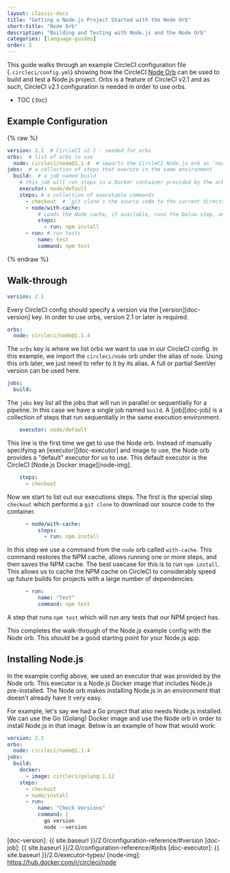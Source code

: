 ```yaml
---
layout: classic-docs
title: "Getting a Node.js Project Started with the Node Orb"
short-title: "Node Orb"
description: "Building and Testing with Node.js and the Node Orb"
categories: [language-guides]
order: 5
---
```


This guide walks through an example CircleCI configuration file (`.circleci/config.yml`) showing how the CircleCI [Node Orb][node-orb] can be used to build and test a Node.js project.
Orbs is a feature of CircleCI v2.1 and as such, CircleCI v2.1 configuration is needed in order to use orbs.

* TOC
{:toc}

## Example Configuration

{% raw %}
```yaml
version: 2.1  # CircleCI v2.1 - needed for orbs
orbs:  # list of orbs to use
  node: circleci/node@1.1.4  # imports the CircleCI Node.js orb as 'node'
jobs:  # a collection of steps that execute in the same environment
  build:  # a job named build
    # this job will run steps in a Docker container provided by the orb
    executor: node/default
    steps: # a collection of executable commands
      - checkout  # `git clone`s the source code to the current directory
      - node/with-cache:
          # Loads the Node cache, if available, runs the below step, and then caches the results
          steps:
            - run: npm install
      - run: # run tests
          name: test
          command: npm test
```
{% endraw %}


## Walk-through

```yaml
version: 2.1
```

Every CircleCI config should specify a version via the [version][doc-version] key.
In order to use orbs, version 2.1 or later is required.

```yaml
orbs:
  node: circleci/node@1.1.4
```

The `orbs` key is where we list orbs we want to use in our CircleCI config.
In this example, we import the `circleci/node` orb under the alias of `node`.
Using this orb later, we just need to refer to it by its alias.
A full or partial SemVer version can be used here.

```yaml
jobs:
  build:
```

The `jobs` key list all the jobs that will run in parallel or sequentially for a pipeline.
In this case we have a single job named `build`.
A [job][doc-job] is a collection of steps that run sequentially in the same execution environment.

```yaml
    executor: node/default
```

This line is the first time we get to use the Node orb.
Instead of manually specifying an [executor][doc-executor] and image to use, the Node orb provides a "default" executor for us to use.
This default executor is the CircleCI [Node.js Docker image][node-img].

```yaml
    steps:
      - checkout
```

Now we start to list out our executions steps.
The first is the special step `checkout` which performs a `git clone` to download our source code to the container.

```yaml
      - node/with-cache:
          steps:
            - run: npm install
```

In this step we use a command from the `node` orb called `with-cache`.
This command restores the NPM cache, allows running one or more steps, and then saves the NPM cache.
The best usecase for this is to run `npm install`.
This allows us to cache the NPM cache on CircleCI to considerably speed up future builds for projects with a large number of dependencies.

```yaml
      - run:
          name: "Test"
          command: npm test
```

A step that runs `npm test` which will run any tests that our NPM project has.

This completes the walk-through of the Node.js example config with the Node orb.
This should be a good starting point for your Node.js app.


## Installing Node.js

In the example config above, we used an executor that was provided by the Node orb.
This executor is a Node.js Docker image that includes Node.js pre-installed.
The Node orb makes installing Node.js in an environment that doesn't already have it very easy.

For example, let's say we had a Go project that also needs Node.js installed.
We can use the Go (Golang) Docker image and use the Node orb in order to install Node.js in that image.
Below is an example of how that would work:

```yaml
version: 2.1
orbs:
  node: circleci/node@1.1.4
jobs:
  build:
    docker:
      - image: circleci/golang:1.12
    steps:
      - checkout
      - node/install
      - run:
          name: "Check Versions"
          command: |
            go version
            node --version
```



[node-orb]: https://circleci.com/orbs/registry/orb/circleci/node
[doc-version]: {{ site.baseurl }}/2.0/configuration-reference/#version
[doc-job]: {{ site.baseurl }}/2.0/configuration-reference/#jobs
[doc-executor]: {{ site.baseurl }}/2.0/executor-types/
[node-img]: https://hub.docker.com/r/circleci/node
